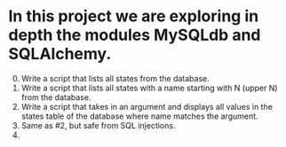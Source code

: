 # In this project we are exploring in depth the modules MySQLdb and SQLAlchemy.
0. Write a script that lists all states from the database.
1. Write a script that lists all states with a name starting with N (upper N) from the database.
2. Write a script that takes in an argument and displays all values in the states table of the database where name matches the argument.
3. Same as #2, but safe from SQL injections.
4. 
